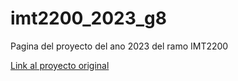 # imt2200_2023_g8

Pagina del proyecto del ano 2023 del ramo IMT2200

[Link al proyecto original](https://github.com/clumsypunch/UC_proyecto_introcd_2023)
